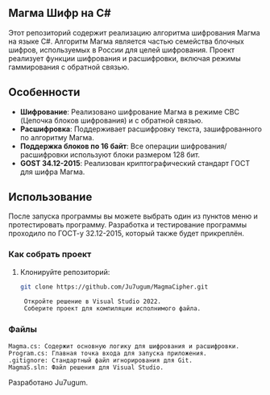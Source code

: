 ## Магма Шифр на C#
Этот репозиторий содержит реализацию алгоритма шифрования Магма на языке C#. Алгоритм Магма является частью семейства блочных шифров, используемых в России для целей шифрования. Проект реализует функции шифрования и расшифровки, включая режимы гаммирования с обратной связью.
## Особенности
- **Шифрование**: Реализовано шифрование Магма в режиме CBC (Цепочка блоков шифрования) и с обратной связью.
- **Расшифровка**: Поддерживает расшифровку текста, зашифрованного по алгоритму Магма.
- **Поддержка блоков по 16 байт**: Все операции шифрования/расшифровки используют блоки размером 128 бит.
- **GOST 34.12-2015**: Реализован криптографический стандарт ГОСТ для шифра Магма.

## Использование
После запуска программы вы можете выбрать один из пунктов меню и протестировать программу. Разработка и тестирование программы проходило по ГОСТ-у 32.12-2015, который также будет прикреплён.

### Как собрать проект
1. Клонируйте репозиторий:
   ```bash
   git clone https://github.com/Ju7ugum/MagmaCipher.git

    Откройте решение в Visual Studio 2022.
    Соберите проект для компиляции исполнимого файла.
### Файлы
    Magma.cs: Содержит основную логику для шифрования и расшифровки.
    Program.cs: Главная точка входа для запуска приложения.
    .gitignore: Стандартный файл игнорирования для Git.
    MagmaS.sln: Файл решения для Visual Studio.

Разработано Ju7ugum.
